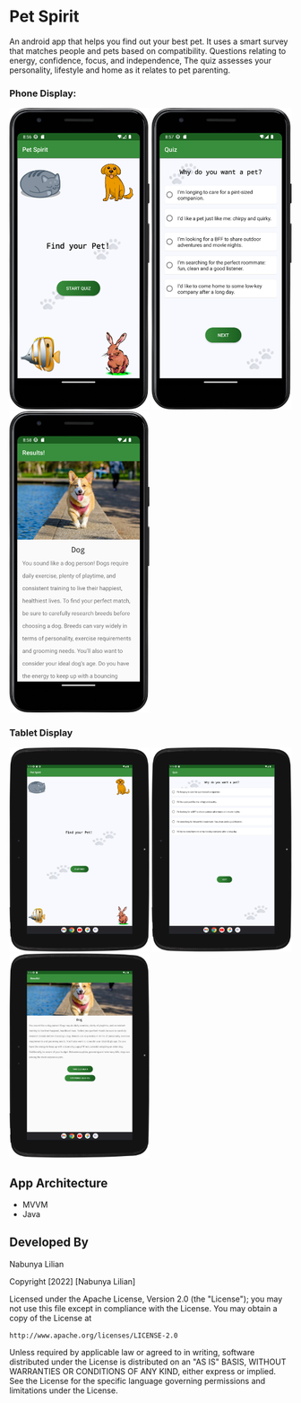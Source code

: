 # Pet Spirit
An android app that helps you find out your best pet. It uses a smart survey that matches people and pets based on compatibility. Questions relating to energy, confidence, focus, and independence,
The quiz assesses your personality, lifestyle and home as it relates to pet parenting.

### Phone Display:

<img src="images/step 1.png" width="250px" alt="screen 1"> <img src="images/step 2.png" width="250px" alt="screen 1"> <img src="images/step 3.png" width="250px" alt="screen 1">

### Tablet Display
<img src="images/1.png" width="250px" alt="screen 1"> <img src="images/2.png" width="250px" alt="screen 1"> <img src="images/3.png" width="250px" alt="screen 1">

## App Architecture
- MVVM
- Java

## Developed By
Nabunya Lilian

Copyright [2022] [Nabunya Lilian]

Licensed under the Apache License, Version 2.0 (the "License");
you may not use this file except in compliance with the License.
You may obtain a copy of the License at

    http://www.apache.org/licenses/LICENSE-2.0

Unless required by applicable law or agreed to in writing, software
distributed under the License is distributed on an "AS IS" BASIS,
WITHOUT WARRANTIES OR CONDITIONS OF ANY KIND, either express or implied.
See the License for the specific language governing permissions and
limitations under the License.


